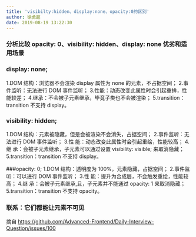 ```yaml
---
title: 'visibilty:hidden、display:none、opacity:0的区别'
author: 徐勇超
date: 2019-08-19 13:22:30
---
```


### 分析比较 opacity: 0、visibility: hidden、display: none 优劣和适用场景

### display: none;
1.DOM 结构：浏览器不会渲染 display 属性为 none 的元素，不占据空间；
2.事件监听：无法进行 DOM 事件监听；
3.性能：动态改变此属性时会引起重排，性能较差；
4.继承：不会被子元素继承，毕竟子类也不会被渲染；
5.transition：transition 不支持 display。

### visibility: hidden;
1.DOM 结构：元素被隐藏，但是会被渲染不会消失，占据空间；
2.事件监听：无法进行 DOM 事件监听；
3.性 能：动态改变此属性时会引起重绘，性能较高；
4.继 承：会被子元素继承，子元素可以通过设置 visibility: visible; 来取消隐藏；
5.transition：transition 不支持 display。

###opacity: 0;
1.DOM 结构：透明度为 100%，元素隐藏，占据空间；
2.事件监听：可以进行 DOM 事件监听；
3.性 能：提升为合成层，不会触发重绘，性能较高；
4.继 承：会被子元素继承,且，子元素并不能通过 opacity: 1 来取消隐藏；
5.transition：transition 不支持 opacity。

### 联系：它们都能让元素不可见
摘自 https://github.com/Advanced-Frontend/Daily-Interview-Question/issues/100